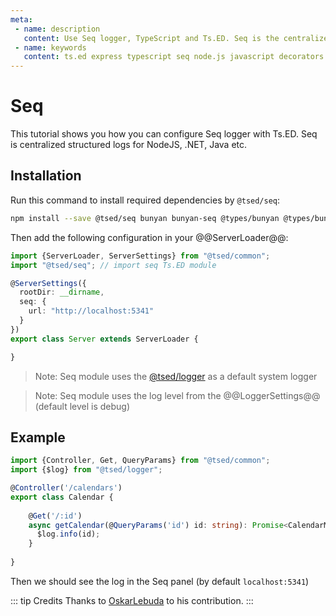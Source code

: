 ```yaml
---
meta:
 - name: description
   content: Use Seq logger, TypeScript and Ts.ED. Seq is the centralized structured logs for NodeJS, .NET, Java etc.
 - name: keywords
   content: ts.ed express typescript seq node.js javascript decorators
---
```

# Seq

<Banner src="https://blog.datalust.co/content/images/2018/09/Seq-380px-1.png" href="https://datalust.co/seq" :height="128" />

This tutorial shows you how you can configure Seq logger with Ts.ED. Seq is centralized structured logs for NodeJS, .NET, Java etc.

## Installation

Run this command to install required dependencies by `@tsed/seq`:

```bash
npm install --save @tsed/seq bunyan bunyan-seq @types/bunyan @types/bunyan-seq
```

Then add the following configuration in your @@ServerLoader@@:

```typescript
import {ServerLoader, ServerSettings} from "@tsed/common";
import "@tsed/seq"; // import seq Ts.ED module

@ServerSettings({
  rootDir: __dirname,
  seq: {
    url: "http://localhost:5341"
  }
})
export class Server extends ServerLoader {

}
```
> Note: Seq module uses the [@tsed/logger](https://logger.tsed.io/) as a default system logger

> Note: Seq module uses the log level from the @@LoggerSettings@@ (default level is debug)

## Example

```typescript
import {Controller, Get, QueryParams} from "@tsed/common";
import {$log} from "@tsed/logger";

@Controller('/calendars')
export class Calendar {
    
    @Get('/:id')
    async getCalendar(@QueryParams('id') id: string): Promise<CalendarModel> {
      $log.info(id);
    }
   
}
```

Then we should see the log in the Seq panel (by default `localhost:5341`)

::: tip Credits
Thanks to [OskarLebuda](https://github.com/OskarLebuda) to his contribution.
:::
